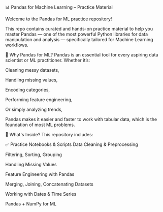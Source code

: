 📊 Pandas for Machine Learning – Practice Material


Welcome to the Pandas for ML practice repository!


This repo contains curated and hands-on practice material to help you master Pandas — one of the most powerful Python libraries for data manipulation and analysis — specifically tailored for Machine Learning workflows.

🧠 Why Pandas for ML?
Pandas is an essential tool for every aspiring data scientist or ML practitioner. Whether it’s:

Cleaning messy datasets,

Handling missing values,

Encoding categories,

Performing feature engineering,

Or simply analyzing trends,

Pandas makes it easier and faster to work with tabular data, which is the foundation of most ML problems.

📁 What's Inside?
This repository includes:

✅ Practice Notebooks & Scripts
Data Cleaning & Preprocessing

Filtering, Sorting, Grouping

Handling Missing Values

Feature Engineering with Pandas

Merging, Joining, Concatenating Datasets

Working with Dates & Time Series

Pandas + NumPy for ML

